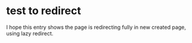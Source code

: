 # test to redirect

 I hope this entry shows the page is redirecting fully in new created page, using lazy redirect. 